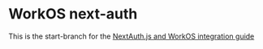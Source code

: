 # WorkOS next-auth

This is the start-branch for the [NextAuth.js and WorkOS integration guide](https://workos.com/docs/integrations/next-auth-js/introduction)